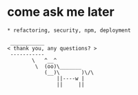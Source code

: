 
  # come ask me later

    * refactoring, security, npm, deployment

     ___________
    < thank you, any questions? >
     -----------
            \   ^__^
             \  (oo)\_______
                (__)\       )\/\
                    ||----w |
                    ||     ||



